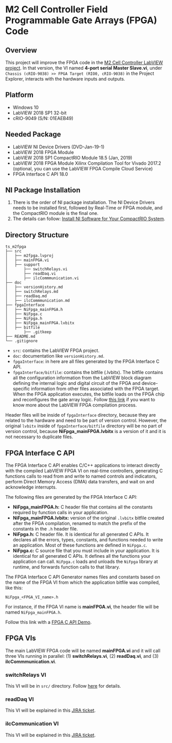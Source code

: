 # M2 Cell Controller Field Programmable Gate Arrays (FPGA) Code

## Overview

This project will improve the FPGA code in the [M2 Cell Controller LabVIEW project](https://github.com/lsst-ts/ts_mtm2_cell).
In that version, the VI named **4-port serial Master Slave.vi**, under `Chassis (cRIO-9038) >> FPGA Target (RIO0, cRIO-9038)` in the Project Explorer, interacts with the hardware inputs and outputs.

## Platform

- Windows 10
- LabVIEW 2018 SP1 32-bit
- cRIO-9049 (S/N: 01EAEB49)

## Needed Package

- LabVIEW NI Device Drivers (DVD-Jan-19-1)
- LabVIEW 2018 FPGA Module
- LabVIEW 2018 SP1 CompactRIO Module 18.5 (Jan, 2019)
- LabVIEW 2018 FPGA Module Xilinx Compilation Tool for Vivado 2017.2 (optional, you can use the LabVIEW FPGA Compile Cloud Service)
- FPGA Interface C API 18.0

## NI Package Installation

1. There is the order of NI package installation.
The NI Device Drivers needs to be installed first, followed by Real-Time or FPGA module, and the CompactRIO module is the final one.
2. The details can follow: [Install NI Software for Your CompactRIO System](https://learn.ni.com/learn/article/getting-started-with-compactrio-hardware-and-labview).

## Directory Structure

```text
ts_m2fpga
├── src
│   ├── m2fpga.lvproj
│   ├── mainFPGA.vi
│   ├── support
│       ├── switchRelays.vi
│       ├── readDaq.vi
│       ├── ilcCommmunication.vi
├── doc
│   ├── versionHistory.md
│   ├── switchRelays.md
│   ├── readDaq.md
│   ├── ilcCommmunication.md
├── fpgaInterface
│   ├── NiFpga_mainFPGA.h
│   ├── NiFpga.c
│   ├── NiFpga.h
│   ├── NiFpga_mainFPGA.lvbitx
│   ├── bitfile
│       ├── .gitkeep
├── README.md
└── .gitignore
```

- `src`: contains the LabVIEW FPGA project.
- `doc`: documentation like `versionHistory.md`.
- `fpgaInterface`: in here are all files generated by the FPGA Interface C API.
- `fpgaInterface/bitfile`: contains the bitfile (.lvbitx).
The bitfile contains all the configuration information from the LabVIEW block diagram defining the internal logic and digital circuit of the FPGA and device-specific information from other files associated with the FPGA target.
When the FPGA application executes, the bitfile loads on the FPGA chip and reconfigures the gate array logic.
Follow [this link](https://knowledge.ni.com/KnowledgeArticleDetails?id=kA03q000000YHVTCA4&l=en-US) if you want to know more about the LabVIEW FPGA compilation process.

Header files will be inside of `fpgaInterface` directory, because they are related to the hardware and need to be part of version control.
However, the original `lvbitx` inside of `fpgaInterface/bitfile` directory will be no part of version control, because **NiFpga_mainFPGA.lvbitx** is a version of it and it is not necessary to duplicate files.

## FPGA Interface C API

The FPGA Interface C API enables C/C++ applications to interact directly with the compiled LabVIEW FPGA VI on real-time controllers, generating C functions calls to read from and write to named controls and indicators, perform Direct Memory Access (DMA) data transfers, and wait on and acknowledge interrupts.

The following files are generated by the FPGA Interface C API:

- **NiFpga_mainFPGA.h:** C header file that contains all the constants required by function calls in your application. 
- **NiFpga_mainFPGA.lvbitx:** version of the original `.lvbitx` bitfile created after the FPGA compilation, renamed to match the prefix of the constants in the `.h` header file.
- **NiFpga.h:** C header file.
It is identical for all generated C APIs.
It declares all the errors, types, constants, and functions needed to write an application.
Most of these functions are defined in `NiFpga.c`.
- **NiFpga.c:** C source file that you must include in your application.
It is identical for all generated C APIs.
It defines all the functions your application can call. 
`NiFpga.c` loads and unloads the `NiFpga` library at runtime, and forwards function calls to that library.

The FPGA Interface C API Generator names files and constants based on the name of the FPGA VI from which the application bitfile was compiled, like this:

```
NiFpga_<FPGA_VI_name>.h
```

For instance, if the FPGA VI name is **mainFPGA.vi**, the header file will be named `NiFpga_mainFPGA.h`.

Follow this link with a [FPGA C API Demo](https://confluence.lsstcorp.org/display/LTS/FPGA+C+API+Interface+Demo).

## FPGA VIs

The main LabVIEW FPGA code will be named **mainFPGA.vi** and it will call three VIs running in parallel: (1) **switchRelays.vi**, (2) **readDaq.vi**, and (3) **ilcCommmunication.vi**.

### switchRelays VI

This VI will be in `src/` directory.
Follow [here](doc/switchRelays.md) for details.

### readDaq VI

This VI will be explained in this [JIRA ticket](https://jira.lsstcorp.org/browse/DM-35829).

### ilcCommunication VI

This VI will be explained in this [JIRA ticket](https://jira.lsstcorp.org/browse/DM-35830).

